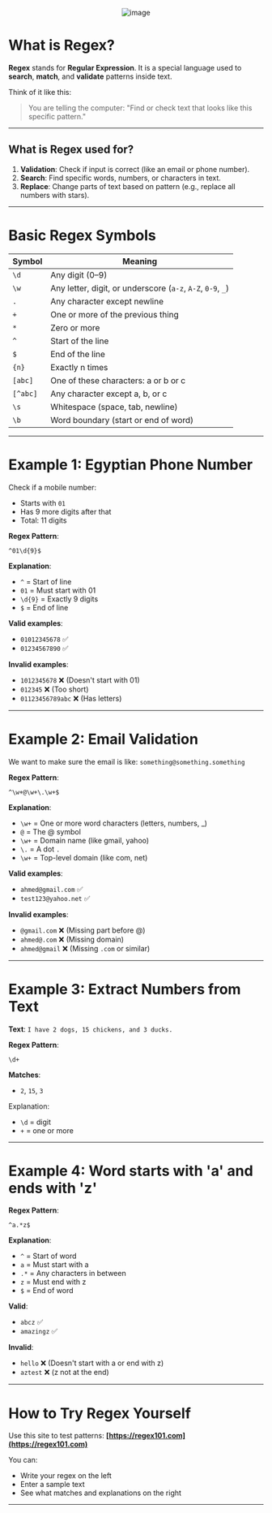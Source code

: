 <p align="center">
  <img src="https://github.com/user-attachments/assets/410020e1-00b8-4ff1-84af-706833319f77" alt="image" />
</p>


# What is Regex?

**Regex** stands for **Regular Expression**.
It is a special language used to **search**, **match**, and **validate** patterns inside text.

Think of it like this:

> You are telling the computer: "Find or check text that looks like this specific pattern."

---

## What is Regex used for?

1. **Validation**: Check if input is correct (like an email or phone number).
2. **Search**: Find specific words, numbers, or characters in text.
3. **Replace**: Change parts of text based on pattern (e.g., replace all numbers with stars).

---

# Basic Regex Symbols

| Symbol   | Meaning                                                     |
| -------- | ----------------------------------------------------------- |
| `\d`     | Any digit (0–9)                                             |
| `\w`     | Any letter, digit, or underscore (`a-z`, `A-Z`, `0-9`, `_`) |
| `.`      | Any character except newline                                |
| `+`      | One or more of the previous thing                           |
| `*`      | Zero or more                                                |
| `^`      | Start of the line                                           |
| `$`      | End of the line                                             |
| `{n}`    | Exactly n times                                             |
| `[abc]`  | One of these characters: a or b or c                        |
| `[^abc]` | Any character except a, b, or c                             |
| `\s`     | Whitespace (space, tab, newline)                            |
| `\b`     | Word boundary (start or end of word)                        |

---

# Example 1: Egyptian Phone Number

Check if a mobile number:

* Starts with `01`
* Has 9 more digits after that
* Total: 11 digits

**Regex Pattern**:

```regex
^01\d{9}$
```

**Explanation**:

* `^` = Start of line
* `01` = Must start with 01
* `\d{9}` = Exactly 9 digits
* `$` = End of line

**Valid examples**:

* `01012345678` ✅
* `01234567890` ✅

**Invalid examples**:

* `1012345678` ❌ (Doesn't start with 01)
* `012345` ❌ (Too short)
* `01123456789abc` ❌ (Has letters)

---

# Example 2: Email Validation

We want to make sure the email is like:
`something@something.something`

**Regex Pattern**:

```regex
^\w+@\w+\.\w+$
```

**Explanation**:

* `\w+` = One or more word characters (letters, numbers, \_)
* `@` = The @ symbol
* `\w+` = Domain name (like gmail, yahoo)
* `\.` = A dot `.`
* `\w+` = Top-level domain (like com, net)

**Valid examples**:

* `ahmed@gmail.com` ✅
* `test123@yahoo.net` ✅

**Invalid examples**:

* `@gmail.com` ❌ (Missing part before @)
* `ahmed@.com` ❌ (Missing domain)
* `ahmed@gmail` ❌ (Missing `.com` or similar)

---

# Example 3: Extract Numbers from Text

**Text**:
`I have 2 dogs, 15 chickens, and 3 ducks.`

**Regex Pattern**:

```regex
\d+
```

**Matches**:

* `2`, `15`, `3`

Explanation:

* `\d` = digit
* `+` = one or more

---

# Example 4: Word starts with 'a' and ends with 'z'

**Regex Pattern**:

```regex
^a.*z$
```

**Explanation**:

* `^` = Start of word
* `a` = Must start with a
* `.*` = Any characters in between
* `z` = Must end with z
* `$` = End of word

**Valid**:

* `abcz` ✅
* `amazingz` ✅

**Invalid**:

* `hello` ❌ (Doesn't start with a or end with z)
* `aztest` ❌ (z not at the end)

---

# How to Try Regex Yourself

Use this site to test patterns:
**[https://regex101.com](https://regex101.com)**

You can:

* Write your regex on the left
* Enter a sample text
* See what matches and explanations on the right

---

